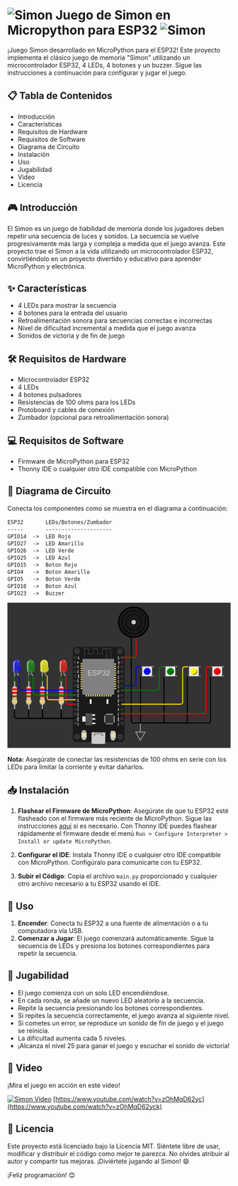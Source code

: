 # ![Simon](https://cdn-icons-png.freepik.com/32/489/489700.png) Juego de Simon en Micropython para ESP32 ![Simon](https://cdn-icons-png.freepik.com/32/489/489700.png)

¡Juego Simon desarrollado en MicroPython para el ESP32! Este proyecto implementa el clásico juego de memoria "Simon" utilizando un microcontrolador ESP32, 4 LEDs, 4 botones y un buzzer. Sigue las instrucciones a continuación para configurar y jugar el juego.

## 📋 Tabla de Contenidos
- Introducción
- Características
- Requisitos de Hardware
- Requisitos de Software
- Diagrama de Circuito
- Instalación
- Uso
- Jugabilidad
- Video
- Licencia

## 🎮 Introducción
El Simon es un juego de habilidad de memoria donde los jugadores deben repetir una secuencia de luces y sonidos. La secuencia se vuelve progresivamente más larga y compleja a medida que el juego avanza. Este proyecto trae el Simon a la vida utilizando un microcontrolador ESP32, convirtiéndolo en un proyecto divertido y educativo para aprender MicroPython y electrónica.

## ✨ Características
- 4 LEDs para mostrar la secuencia
- 4 botones para la entrada del usuario
- Retroalimentación sonora para secuencias correctas e incorrectas
- Nivel de dificultad incremental a medida que el juego avanza
- Sonidos de victoria y de fin de juego

## 🛠️ Requisitos de Hardware
- Microcontrolador ESP32
- 4 LEDs
- 4 botones pulsadores
- Resistencias de 100 ohms para los LEDs
- Protoboard y cables de conexión
- Zumbador (opcional para retroalimentación sonora)

## 💻 Requisitos de Software
- Firmware de MicroPython para ESP32
- Thonny IDE o cualquier otro IDE compatible con MicroPython

## 🔌 Diagrama de Circuito
Conecta los componentes como se muestra en el diagrama a continuación:

```
ESP32       LEDs/Botones/Zumbador
-----       ---------------------
GPIO14  ->  LED Rojo
GPIO27  ->  LED Amarillo
GPIO26  ->  LED Verde
GPIO25  ->  LED Azul
GPIO15  ->  Boton Rojo
GPIO4   ->  Boton Amarillo
GPIO5   ->  Boton Verde
GPIO18  ->  Boton Azul
GPIO23  ->  Buzzer
```

![Diagrama](./conexiones.png)

**Nota:** Asegúrate de conectar las resistencias de 100 ohms en serie con los LEDs para limitar la corriente y evitar dañarlos.

## 📥 Instalación
1. **Flashear el Firmware de MicroPython**: Asegúrate de que tu ESP32 esté flasheado con el firmware más reciente de MicroPython. Sigue las instrucciones [aquí](https://docs.micropython.org/en/latest/esp32/tutorial/intro.html) si es necesario.
Con Thonny IDE puedes flashear rápidamente el firmware desde el menú `Run > Configure Interpreter > Install or update MicroPython`.

2. **Configurar el IDE**: Instala Thonny IDE o cualquier otro IDE compatible con MicroPython. Configúralo para comunicarte con tu ESP32.

3. **Subir el Código**: Copia el archivo `main.py` proporcionado y cualquier otro archivo necesario a tu ESP32 usando el IDE.

## 🚀 Uso
1. **Encender**: Conecta tu ESP32 a una fuente de alimentación o a tu computadora vía USB.
2. **Comenzar a Jugar**: El juego comenzará automáticamente. Sigue la secuencia de LEDs y presiona los botones correspondientes para repetir la secuencia.

## 🎲 Jugabilidad
- El juego comienza con un solo LED encendiéndose.
- En cada ronda, se añade un nuevo LED aleatorio a la secuencia.
- Repite la secuencia presionando los botones correspondientes.
- Si repites la secuencia correctamente, el juego avanza al siguiente nivel.
- Si cometes un error, se reproduce un sonido de fin de juego y el juego se reinicia.
- La dificultad aumenta cada 5 niveles.
- ¡Alcanza el nivel 25 para ganar el juego y escuchar el sonido de victoria!

## 🎥 Video
¡Mira el juego en acción en este video!

[![Simon Video](https://img.youtube.com/vi/zOhMqD62yck/0.jpg)](https://www.youtube.com/watch?v=zOhMqD62yck)
[https://www.youtube.com/watch?v=zOhMqD62yc](https://www.youtube.com/watch?v=zOhMqD62yck)

## 📜 Licencia
Este proyecto está licenciado bajo la Licencia MIT. Siéntete libre de usar, modificar y distribuir el código como mejor te parezca. No olvides atribuir al autor y compartir tus mejoras. ¡Diviértete jugando al Simon! 😄

¡Feliz programación! 😊